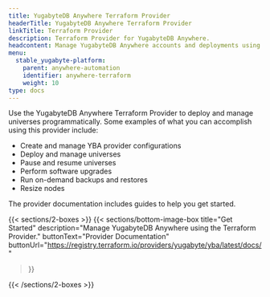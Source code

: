 ```yaml
---
title: YugabyteDB Anywhere Terraform Provider
headerTitle: YugabyteDB Anywhere Terraform Provider
linkTitle: Terraform Provider
description: Terraform Provider for YugabyteDB Anywhere.
headcontent: Manage YugabyteDB Anywhere accounts and deployments using the Terraform Provider
menu:
  stable_yugabyte-platform:
    parent: anywhere-automation
    identifier: anywhere-terraform
    weight: 10
type: docs
---
```


Use the YugabyteDB Anywhere Terraform Provider to deploy and manage universes programmatically. Some examples of what you can accomplish using this provider include:

- Create and manage YBA provider configurations
- Deploy and manage universes
- Pause and resume universes
- Perform software upgrades
- Run on-demand backups and restores
- Resize nodes

The provider documentation includes guides to help you get started.

{{< sections/2-boxes >}}
  {{< sections/bottom-image-box
    title="Get Started"
    description="Manage YugabyteDB Anywhere using the Terraform Provider."
    buttonText="Provider Documentation"
    buttonUrl="https://registry.terraform.io/providers/yugabyte/yba/latest/docs/"
  >}}

{{< /sections/2-boxes >}}
